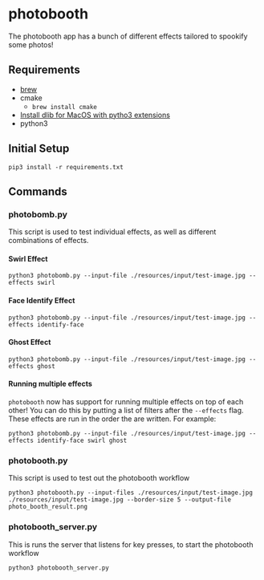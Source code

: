 # photobooth

The photobooth app has a bunch of different effects tailored to spookify some photos!

## Requirements
* [brew](https://brew.sh/)
* cmake
  * `brew install cmake`
* [Install dlib for MacOS with pytho3 extensions](https://gist.github.com/ageitgey/629d75c1baac34dfa5ca2a1928a7aeaf)
* python3

## Initial Setup
```
pip3 install -r requirements.txt
```

## Commands
### photobomb.py
This script is used to test individual effects, as well as different combinations of effects.

#### Swirl Effect
```
python3 photobomb.py --input-file ./resources/input/test-image.jpg --effects swirl
```

#### Face Identify Effect
```
python3 photobomb.py --input-file ./resources/input/test-image.jpg --effects identify-face
```

#### Ghost Effect
```
python3 photobomb.py --input-file ./resources/input/test-image.jpg --effects ghost
```

#### Running multiple effects
`photobooth` now has support for running multiple effects on top of each other! You can do this by putting a list of filters after the `--effects` flag. These effects are run in the order the are written. For example:

```
python3 photobomb.py --input-file ./resources/input/test-image.jpg --effects identify-face swirl ghost
```

### photobooth.py
This script is used to test out the photobooth workflow

```
python3 photobooth.py --input-files ./resources/input/test-image.jpg ./resources/input/test-image.jpg --border-size 5 --output-file photo_booth_result.png
```

### photobooth_server.py
This is runs the server that listens for key presses, to start the photobooth workflow

```
python3 photobooth_server.py
```